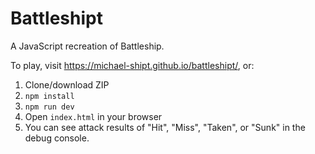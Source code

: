 # Battleshipt

A JavaScript recreation of Battleship.

To play, visit https://michael-shipt.github.io/battleshipt/, or:
1. Clone/download ZIP
1. `npm install`
1. `npm run dev`
1. Open `index.html` in your browser
1. You can see attack results of "Hit", "Miss", "Taken", or "Sunk" in the debug console.

